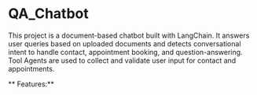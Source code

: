# QA_Chatbot

This project is a document-based chatbot built with LangChain. It answers user queries based on uploaded documents and detects conversational intent to handle contact, appointment booking, and question-answering. Tool Agents are used to collect and validate user input for contact and appointments.

** Features:**






